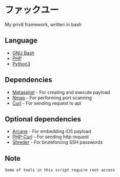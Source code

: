 # ファックユー
My priv8 framework, written in bash

## Language
+ [GNU Bash](https://www.gnu.org/software/bash/)
+ [PHP](https://www.php.net/)
+ [Python3](https://www.python.org/)

## Dependencies
+ [Metasploit](https://www.rapid7.com/products/metasploit/download/) - For creating and execute payload
+ [Nmap](https://nmap.org/) - For performing port scanning
+ [Curl](https://curl.se/) - For sending request to api

## Optional dependencies
+ [Arcane](https://github.com/tokyoneon/Arcane) - For embedding iOS payload
+ [PHP-Curl](https://www.php.net/manual/en/curl.examples.php) - For sending http request
+ [Shreder](https://github.com/EntySec/Shreder) - For bruteforcing SSH passwords

## Note
```
Some of tools in this script require root access
```